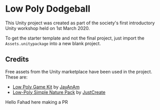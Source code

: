 # Low Poly Dodgeball

This Unity project was created as part of the society's first introductory Unity workshop held on 1st March 2020.

To get the starter template and not the final project, just import the `Assets.unitypackage` into a new blank project.

## Credits

Free assets from the Unity marketplace have been used in the project. These are:
- [Low Poly Game Kit](https://assetstore.unity.com/packages/templates/packs/low-poly-game-kit-110455) by [JayAnAm](https://assetstore.unity.com/publishers/5129)
- [Low-Poly Simple Nature Pack](https://assetstore.unity.com/packages/3d/environments/landscapes/low-poly-simple-nature-pack-162153) by [JustCreate](https://assetstore.unity.com/publishers/44390)

Hello Fahad here making a PR
